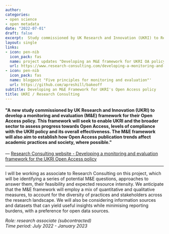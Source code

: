 ```yaml
---
author: 
categories:
- open science
- open metadata
date: "2022-07-01"
draft: false
excerpt:  Study commissioned by UK Research and Innovation (UKRI) to Research Consulting Ltd to develop a monitoring and evaluation (M&E) framework for their Open Access policy.
layout: single
links:
- icon: pen-nib
  icon_pack: fas
  name: project updates "Developing an M&E framework for UKRI OA policy"
  url: https://www.research-consulting.com/developing-a-monitoring-and-evaluation-framework-for-the-ukri-open-access-policy/
- icon: pen-nib
  icon_pack: fas
  name: blogpost "Five principles for monitoring and evaluation"'
  url: https://github.com/apreshill/bakeoff
subtitle: Developing an M&E Framework for UKRI's Open Access policy
title: UKRI / Research Consulting
---
```


#### "A new study commissioned by UK Research and Innovation (UKRI) to develop a monitoring and evaluation (M&E) framework for their Open Access policy. This framework will seek to enable UKRI and the broader sector to assess progress towards Open Access, levels of compliance with the UKRI policy and its overall effectiveness. The M&E framework will also aim to establish how Open Access publication trends affect academic practices and society, where possible."

— [Research Consulting website - Developing a monitoring and evaluation framework for the UKRI Open Access policy ](https://www.research-consulting.com/developing-a-monitoring-and-evaluation-framework-for-the-ukri-open-access-policy/)

---

I will be working as associate to Research Consulting on this project, which will be identifying a series of potential M&E questions, approaches to answer them, their feasibility and expected resource intensity. We anticipate that the M&E framework will employ a mix of quantitative and qualitative measures, to account for the diversity of practices and stakeholders across the research landscape. We will also be considering information sources and datasets that can yield useful insights while minimising reporting burdens, with a preference for open data sources.

*Role: research associate (subcontracted)*  
*Time period: July 2022 - January 2023*
